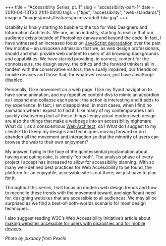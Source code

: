 +++
title         = "Accessibility Series, pt. 1"
slug          = "accessibility-part-1"
date          = 2010-04-13T20:21:11-08:00
tags          = ["tips", "accessibility", "web-standards"]
image         = "images/posts/features/access-adult-blur.jpg"
+++

Usability is finally starting to bubble to the top for Web Designers and Information Architects.<!--more-->  We are, as an industry, starting to realize that our audience exists outside of Photoshop canvas and beyond the code.  In fact, I have witnessed an increased focus on [JavaScript degradation](http://en.wikipedia.org/wiki/Unobtrusive_JavaScript) over the past few months – an unspoken admission that we, as web design professionals, should and shall provide web content to users of all browsing backgrounds and capabilities.  We have started providing, in earnest, content for the connoisseurs, the design savvy, the critics and the forward thinkers all in tandem with the conservative visitors, the visually impaired, our friends on mobile devices and those that, for whatever reason, just have JavaScript disabled.

Personally, I like movement on a web page.  I like my flyout navigation to have some animation, and my repetitive content divs to mimic an accordion as I expand and collapse each panel; the action is interesting  and it adds to my experience.  In fact, I am disappointed, in most cases, when I find no animation where I expect to find it.  Like many of my contemporaries I am quickly discovering that all those things I enjoy about modern web design are also the things that make a webpage into an accessibility nightmare.  What do I, as a conscientious [Web Architect](http://en.wikipedia.org/wiki/Web_architect), do?  What do I suggest to my clients?  Do I keep my designs and techniques moving forward or do I abandon all the movement and interaction so that the minority of users can browse the web to their own enjoyment?

My answer, flying in the face of the quintessential proclamation about having and eating cake, is simply “do both”.  The analysis phase of every project I accept has increased to allow for accessibility planning.  With so many well-defined best practices for Web Accessibility to be found, the platform for an enjoyable, accessible site is out there; we just have to plan for it.

Throughout this series, I will focus on modern web design trends and how to reconcile these trends with the movement toward, and significant need for, designing websites that are accessible to all audiences.  We may all be surprised as we find a best-of-both-worlds scenario for most design techniques.

I also suggest reading W3C’s Web Accessibility Initiative’s article about [making websites accessible for users with disabilities and for mobile devices](http://www.w3.org/WAI/mobile/).

*Photo by pixabay from Pexels*
